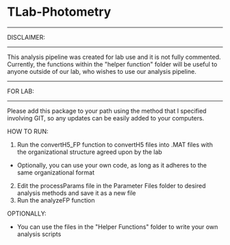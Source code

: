 # TLab-Photometry

******************************
DISCLAIMER: 
******************************
This analysis pipeline was created for lab use and it is not fully commented. Currently, the functions within the "helper function" folder will be useful to anyone outside of our lab, who wishes to use our analysis pipeline.

******************************
FOR LAB: 
******************************
Please add this package to your path using the method that I specified involving GIT, so any updates can be easily added to your computers.

HOW TO RUN:

1. Run the convertH5_FP function to convertH5 files into .MAT files with the organizational structure agreed upon by the lab
 - Optionally, you can use your own code, as long as it adheres to the same organizational format
2. Edit the processParams file in the Parameter Files folder to desired analysis methods and save it as a new file
3. Run the analyzeFP function


OPTIONALLY:
- You can use the files in the "Helper Functions" folder to write your own analysis scripts

